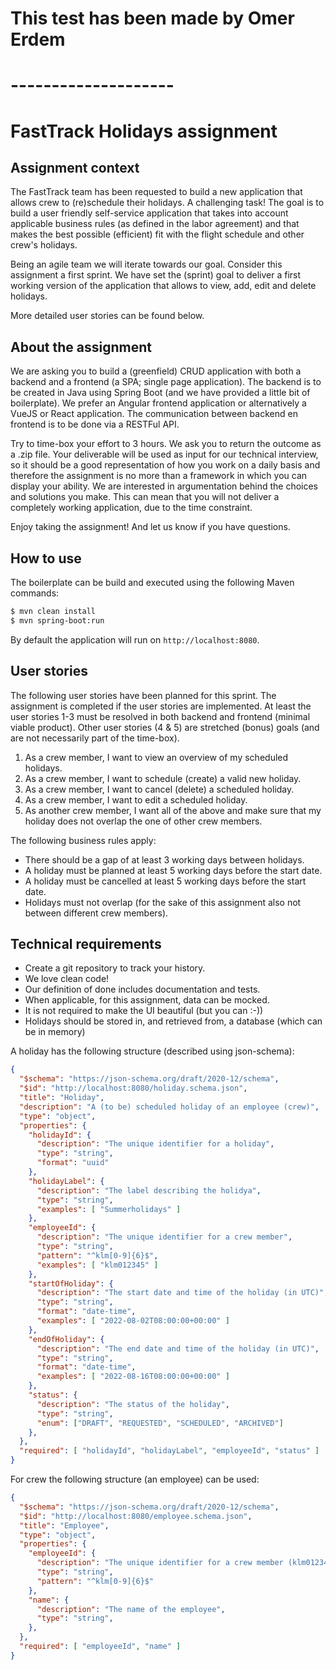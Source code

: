 # This test has been made by Omer Erdem
# --------------------
# FastTrack Holidays assignment

## Assignment context

The FastTrack team has been requested to build a new application that allows crew to (re)schedule their holidays. A challenging task! The goal is to build a user friendly self-service application that takes into account applicable business rules (as defined in the labor agreement) and that makes the best possible (efficient) fit with the flight schedule and other crew's holidays. 

Being an agile team we will iterate towards our goal. Consider this assignment a first sprint. We have set the (sprint) goal to deliver a first working version of the application that allows to view, add, edit and delete holidays.

More detailed user stories can be found below.  

## About the assignment

We are asking you to build a (greenfield) CRUD application with both a backend and a frontend (a SPA; single page application). The backend is to be created in Java using Spring Boot (and we have provided a little bit of boilerplate). We prefer an Angular frontend application or alternatively a VueJS or React application. The communication between backend en frontend is to be done via a RESTFul API.

Try to time-box your effort to 3 hours. We ask you to return the outcome as a .zip file. Your deliverable will be used as input for our technical interview, so it should be a good representation of how you work on a daily basis and therefore the assignment is no more than a framework in which you can display your ability. We are interested in argumentation behind the choices and solutions you make. This can mean that you will not deliver a completely working application, due to the time constraint.

Enjoy taking the assignment! And let us know if you have questions.

## How to use

The boilerplate can be build and executed using the following Maven commands:

```bash
$ mvn clean install
$ mvn spring-boot:run
```

By default the application will run on `http://localhost:8080`.

## User stories

The following user stories have been planned for this sprint. The assignment is completed if the user stories are implemented. At least the user stories 1-3 must be resolved in both backend and frontend (minimal viable product). Other user stories (4 & 5) are stretched (bonus) goals (and are not necessarily part of the time-box).

1. As a crew member, I want to view an overview of my scheduled holidays.
2. As a crew member, I want to schedule (create) a valid new holiday.
3. As a crew member, I want to cancel (delete) a scheduled holiday.
4. As a crew member, I want to edit a scheduled holiday.
5. As another crew member, I want all of the above and make sure that my holiday does not overlap the one of other crew members.

The following business rules apply:

  * There should be a gap of at least 3 working days between holidays.
  * A holiday must be planned at least 5 working days before the start date.
  * A holiday must be cancelled at least 5 working days before the start date.
  * Holidays must not overlap (for the sake of this assignment also not between different crew members).

## Technical requirements

* Create a git repository to track your history.
* We love clean code!
* Our definition of done includes documentation and tests.
* When applicable, for this assignment, data can be mocked.
* It is not required to make the UI beautiful (but you can :-))
* Holidays should be stored in, and retrieved from, a database (which can be in memory)

A holiday has the following structure (described using json-schema):

```json
{
  "$schema": "https://json-schema.org/draft/2020-12/schema",
  "$id": "http://localhost:8080/holiday.schema.json",
  "title": "Holiday",
  "description": "A (to be) scheduled holiday of an employee (crew)",
  "type": "object",
  "properties": {
    "holidayId": {
      "description": "The unique identifier for a holiday",
      "type": "string",
      "format": "uuid"
    },
    "holidayLabel": {
      "description": "The label describing the holidya",
      "type": "string",
      "examples": [ "Summerholidays" ]
    },
    "employeeId": {
      "description": "The unique identifier for a crew member",
      "type": "string",
      "pattern": "^klm[0-9]{6}$",
      "examples": [ "klm012345" ]
    },
    "startOfHoliday": {
      "description": "The start date and time of the holiday (in UTC)",
      "type": "string",
      "format": "date-time",
      "examples": [ "2022-08-02T08:00:00+00:00" ]
    },
    "endOfHoliday": {
      "description": "The end date and time of the holiday (in UTC)",
      "type": "string",
      "format": "date-time",
      "examples": [ "2022-08-16T08:00:00+00:00" ]
    },
    "status": {
      "description": "The status of the holiday",
      "type": "string",
      "enum": ["DRAFT", "REQUESTED", "SCHEDULED", "ARCHIVED"]
    },    
  },
  "required": [ "holidayId", "holidayLabel", "employeeId", "status" ]
}
```

For crew the following structure (an employee) can be used:

```json
{
  "$schema": "https://json-schema.org/draft/2020-12/schema",
  "$id": "http://localhost:8080/employee.schema.json",
  "title": "Employee",
  "type": "object",
  "properties": {
    "employeeId": {
      "description": "The unique identifier for a crew member (klm012345)",
      "type": "string",
      "pattern": "^klm[0-9]{6}$"
    },
    "name": {
      "description": "The name of the employee",
      "type": "string",
    },
  },
  "required": [ "employeeId", "name" ]
}
```
